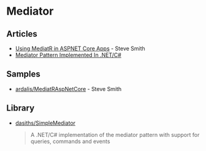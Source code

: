 
# Mediator

## Articles

- [Using MediatR in ASPNET Core Apps](https://ardalis.com/using-mediatr-in-aspnet-core-apps) - Steve Smith
- [Mediator Pattern Implemented In .NET/C#](https://dasith.me/2019/01/07/mediator-pattern-implemented-in-net/)
## Samples

- [ardalis/MediatRAspNetCore](https://github.com/ardalis/MediatRAspNetCore) - Steve Smith 

## Library

- [dasiths/SimpleMediator](https://github.com/dasiths/SimpleMediator)
	> A .NET/C# implementation of the mediator pattern with support for queries, commands and events
